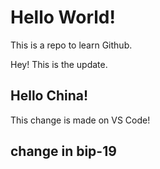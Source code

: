  # Hello World!
 
 
 This is a repo to learn Github.
 
 Hey! This is the update.

 ## Hello China!

 This change is made on VS Code!

 ## change in bip-19